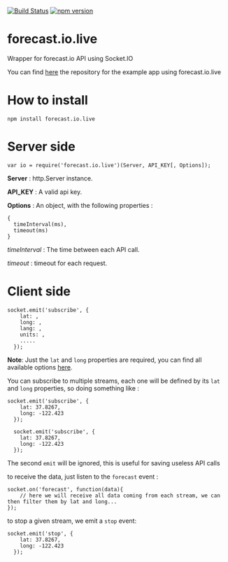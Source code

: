 [![Build Status](https://travis-ci.org/hamzaOp/forecast.io.live.svg?branch=master)](https://travis-ci.org/hamzaOp/forecast.io.live)
[![npm version](https://badge.fury.io/js/forecast.io.live.svg)](https://badge.fury.io/js/forecast.io.live)

# forecast.io.live
Wrapper for forecast.io API using Socket.IO

You can find [here](https://github.com/hamzaOp/Example-app) the repository for the example app using forecast.io.live

# How to install
    npm install forecast.io.live
    
# Server side

    var io = require('forecast.io.live')(Server, API_KEY[, Options]);

**Server** : http.Server instance. 

**API_KEY** : A valid api key. 

**Options** : An object, with the following properties :

    {
      timeInterval(ms),
      timeout(ms)
    }
    
<i>timeInterval</i> : The time between each API call.

<i>timeout</i> : timeout for each request.

# Client side

    socket.emit('subscribe', {
        lat: ,
        long: ,
        lang: ,
        units: ,
        .....
      });
    
**Note**: Just the `lat` and `long` properties are required, you can find all available options [here](https://developer.forecast.io/docs/v2#options).


You can subscribe to multiple streams, each one will be defined by its `lat` and `long` properties, so doing something like :

    socket.emit('subscribe', {
        lat: 37.8267,
        long: -122.423
      });
      
      socket.emit('subscribe', {
        lat: 37.8267,
        long: -122.423
      });
      
The second `emit` will be ignored, this is useful for saving useless API calls

to receive the data, just listen to the `forecast` event :

    socket.on('forecast', function(data){
        // here we will receive all data coming from each stream, we can then filter them by lat and long...
    });
    
to stop a given stream, we emit a `stop` event: 

    socket.emit('stop', {
        lat: 37.8267,
        long: -122.423
      });

  



  


